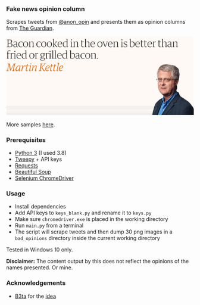 ### Fake news opinion column

Scrapes tweets from [@anon_opin](https://twitter.com/anon_opin) and presents them as opinion columns from [The Guardian](https://www.theguardian.com/commentisfree/2020/apr/22/eu-procurement-johnson-priorities-coronavirus-pandemic).

![alt text](sample_output/udakepmb.png "Sample output")

More samples [here](sample_output).


### Prerequisites

- [Python 3](https://www.python.org/downloads/) (I used 3.8)
- [Tweepy](http://docs.tweepy.org/en/latest/install.html) + API keys
- [Requests](https://requests.readthedocs.io/en/master/user/install/)
- [Beautiful Soup](https://www.crummy.com/software/BeautifulSoup/bs4/doc/#installing-beautiful-soup)
- [Selenium ChromeDriver](https://chromedriver.chromium.org/home)

### Usage

- Install dependencies
- Add API keys to ``keys_blank.py`` and rename it to ``keys.py``
- Make sure ```chromedriver.exe``` is placed in the working directory
- Run ``main.py`` from a terminal
- The script will scrape tweets and then dump 30 png images in a ```bad_opinions``` directory inside the current working directory

Tested in Windows 10 only.

**Disclaimer:** The content output by this does not reflect the opinions of the names presented. Or mine.

### Acknowledgements

 - [B3ta](http://b3ta.com/) for the [idea](https://www.facebook.com/b3tan/posts/3281475811865011)